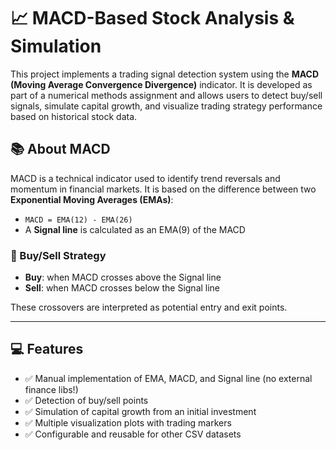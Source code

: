 # 📈 MACD-Based Stock Analysis & Simulation

This project implements a trading signal detection system using the **MACD (Moving Average Convergence Divergence)** indicator. It is developed as part of a numerical methods assignment and allows users to detect buy/sell signals, simulate capital growth, and visualize trading strategy performance based on historical stock data.

## 📚 About MACD

MACD is a technical indicator used to identify trend reversals and momentum in financial markets. It is based on the difference between two **Exponential Moving Averages (EMAs)**:
- `MACD = EMA(12) - EMA(26)`
- A **Signal line** is calculated as an EMA(9) of the MACD

### 🔁 Buy/Sell Strategy
- **Buy**: when MACD crosses above the Signal line
- **Sell**: when MACD crosses below the Signal line

These crossovers are interpreted as potential entry and exit points.

---

## 💻 Features

- ✅ Manual implementation of EMA, MACD, and Signal line (no external finance libs!)
- ✅ Detection of buy/sell points
- ✅ Simulation of capital growth from an initial investment
- ✅ Multiple visualization plots with trading markers
- ✅ Configurable and reusable for other CSV datasets
